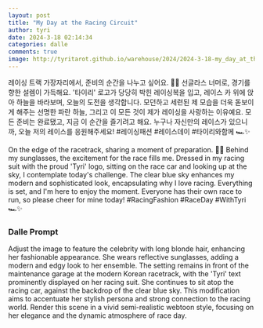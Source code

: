```yaml
---
layout: post
title: "My Day at the Racing Circuit"
author: tyri
date: 2024-3-18 02:14:34
categories: dalle
comments: true
image: http://tyritarot.github.io/warehouse/2024/2024-3-18-my_day_at_the_racing_circuit_title.jpeg
---
```


레이싱 트랙 가장자리에서, 준비의 순간을 나누고 싶어요. 🚗💨 선글라스 너머로, 경기를 향한 설렘이 가득해요. '타이리' 로고가 당당히 박힌 레이싱복을 입고, 레이스 카 위에 앉아 하늘을 바라보며, 오늘의 도전을 생각합니다. 모던하고 세련된 제 모습을 더욱 돋보이게 해주는 선명한 파란 하늘, 그리고 이 모든 것이 제가 레이싱을 사랑하는 이유예요. 모든 준비는 완료됐고, 지금 이 순간을 즐기려고 해요. 누구나 자신만의 레이스가 있으니까, 오늘 저의 레이스를 응원해주세요! #레이싱패션 #레이스데이 #타이리와함께 🏎️✨

On the edge of the racetrack, sharing a moment of preparation. 🚗💨 Behind my sunglasses, the excitement for the race fills me. Dressed in my racing suit with the proud 'Tyri' logo, sitting on the race car and looking up at the sky, I contemplate today's challenge. The clear blue sky enhances my modern and sophisticated look, encapsulating why I love racing. Everything is set, and I'm here to enjoy the moment. Everyone has their own race to run, so please cheer for mine today! #RacingFashion #RaceDay #WithTyri 🏎️✨

### Dalle Prompt

Adjust the image to feature the celebrity with long blonde hair, enhancing her fashionable appearance. She wears reflective sunglasses, adding a modern and edgy look to her ensemble. The setting remains in front of the maintenance garage at the modern Korean racetrack, with the 'Tyri' text prominently displayed on her racing suit. She continues to sit atop the racing car, against the backdrop of the clear blue sky. This modification aims to accentuate her stylish persona and strong connection to the racing world. Render this scene in a vivid semi-realistic webtoon style, focusing on her elegance and the dynamic atmosphere of race day.
